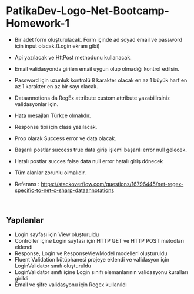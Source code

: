 # PatikaDev-Logo-Net-Bootcamp-Homework-1

* Bir adet form oluşturulacak. Form içinde ad soyad email ve password için input olacak.(Login ekranı gibi)
* Api yazılacak ve  HttPost methodunu kullanacak.
* Email validasyonda girilen email uygun olup olmadığı kontrol edilsin.
* Password için uzunluk kontrolü 8 karakter olacak en az 1 büyük harf en az 1 karakter en az bir sayı olacak.
* Dataannotions da RegEx attribute custom attribute yazabilirsiniz validasyonlar için.
* Hata mesajları Türkçe olmalıdır.
* Response tipi için class yazılacak.
* Prop olarak Success error ve data olacak.
* Başarılı postlar success true data giriş işlemi başarılı error null gelecek.
* Hatalı postlar succes false data null error hatalı giriş dönecek
* Tüm alanlar zorunlu olmalıdır.

* Referans : https://stackoverflow.com/questions/16796445/net-regex-specific-to-net-c-sharp-dataannotations

<br>

## Yapılanlar

* Login sayfası için View oluşturuldu
* Controller içine Login sayfası için HTTP GET ve HTTP POST metodları eklendi
* Response, Login ve ResponseViewModel modelleri oluşturuldu
* Fluent Validation kütüphanesi projeye eklendi ve validasyon için LoginValidator sınıfı oluşturuldu
* LoginValidator sınıfı içine Login sınıfı elemanlarının validasyonu kuralları girildi
* Email ve şifre validasyonu için Regex kullanıldı

